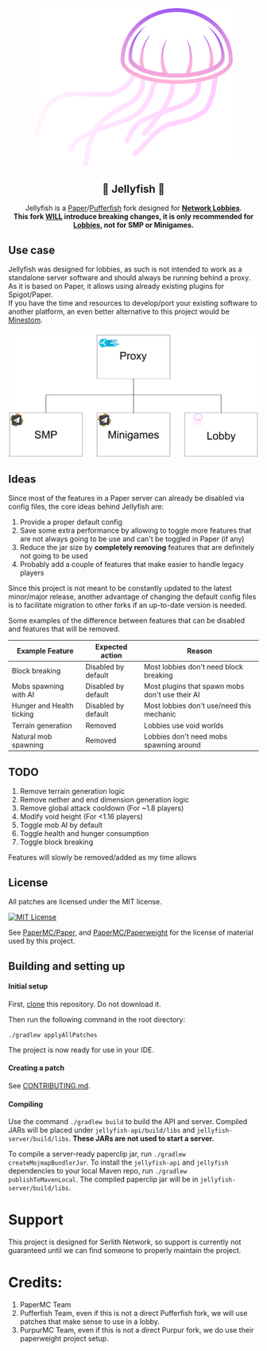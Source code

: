 <div align="center">

<a href="https://serlith.net">
  <img src="assets/jellyfish_logo.svg" alt="Jellyfish" width="400">
</a>

## 🪼 Jellyfish 🪼
Jellyfish is a [Paper](https://github.com/PaperMC/Paper)/[Pufferfish](https://github.com/pufferfish-gg/Pufferfish/) fork designed for <u>**Network Lobbies**</u>. \
**This fork <u>WILL</u> introduce breaking changes, it is only recommended for <u>Lobbies</u>, not for SMP or Minigames.**

</div>

## Use case
Jellyfish was designed for lobbies, as such is not intended to work as a standalone server software and should always be running behind a proxy. \
As it is based on Paper, it allows using already existing plugins for Spigot/Paper. \
If you have the time and resources to develop/port your existing software to another platform, an even better alternative to this project would be [Minestom](https://minestom.net/).

<div align="center">
<img src="assets/jellyfish_architecture.png" alt="architecture" width="500">
</div>

## Ideas
Since most of the features in a Paper server can already be disabled via config files, the core ideas behind Jellyfish are:
1. Provide a proper default config
2. Save some extra performance by allowing to toggle more features that are not always going to be use and can't be toggled in Paper (if any)
3. Reduce the jar size by **completely removing** features that are definitely not going to be used
4. Probably add a couple of features that make easier to handle legacy players

Since this project is not meant to be constantly updated to the latest minor/major release, another advantage of changing the default config files is to facilitate migration to other forks if an up-to-date version is needed.

Some examples of the difference between features that can be disabled and features that will be removed.

| Example Feature           | Expected action     | Reason                                          |
|---------------------------|---------------------|-------------------------------------------------|
| Block breaking            | Disabled by default | Most lobbies don't need block breaking          |
| Mobs spawning with AI     | Disabled by default | Most plugins that spawn mobs don't use their AI |
| Hunger and Health ticking | Disabled by default | Most lobbies don't use/need this mechanic       |
| Terrain generation        | Removed             | Lobbies use void worlds                         |
| Natural mob spawning      | Removed             | Lobbies don't need mobs spawning around         |

## TODO
1. Remove terrain generation logic
2. Remove nether and end dimension generation logic
3. Remove global attack cooldown (For ~1.8 players)
4. Modify void height (For <1.16 players)
5. Toggle mob AI by default
6. Toggle health and hunger consumption
7. Toggle block breaking

Features will slowly be removed/added as my time allows

## License
All patches are licensed under the MIT license.

[![MIT License](https://img.shields.io/github/license/PurpurMC/Purpur?&logo=github)](LICENSE)

See [PaperMC/Paper](https://github.com/PaperMC/Paper), and [PaperMC/Paperweight](https://github.com/PaperMC/paperweight) for the license of material used by this project.

## Building and setting up

#### Initial setup
First, <u>clone</u> this repository. Do not download it.

Then run the following command in the root directory:

```
./gradlew applyAllPatches
```

The project is now ready for use in your IDE.

#### Creating a patch

See [CONTRIBUTING.md](CONTRIBUTING.md).

#### Compiling

Use the command `./gradlew build` to build the API and server. Compiled JARs
will be placed under `jellyfish-api/build/libs` and `jellyfish-server/build/libs`.
**These JARs are not used to start a server.**

To compile a server-ready paperclip jar, run `./gradlew createMojmapBundlerJar`.
To install the `jellyfish-api` and `jellyfish` dependencies to your local Maven repo, run `./gradlew publishToMavenLocal`. The compiled paperclip jar will be in `jellyfish-server/build/libs`.

# Support
This project is designed for Serlith Network, so support is currently not guaranteed until we can find someone to properly maintain the project.

# Credits:

1. PaperMC Team
2. Pufferfish Team, even if this is not a direct Pufferfish fork, we will use patches that make sense to use in a lobby.
3. PurpurMC Team, even if this is not a direct Purpur fork, we do use their paperweight project setup.

